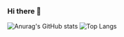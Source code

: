 ### Hi there 👋

![Anurag's GitHub stats](https://github-readme-stats.vercel.app/api?username=nikkou-0814&show_icons=true&theme=radical)
![Top Langs](https://github-readme-stats.vercel.app/api/top-langs/?username=nikkou-0814&theme=radical)
